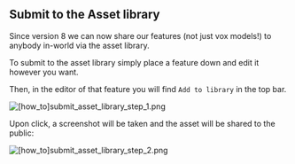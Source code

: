 ## Submit to the Asset library
Since version 8 we can now share our features (not just vox models!) to anybody in-world via the asset library.


To submit to the asset library simply place a feature down and edit it however you want.

Then, in the editor of that feature you will find `Add to library` in the top bar.

![[how_to]submit_asset_library_step_1.png](/tutorials/[how_to]submit_asset_library_step_1.png)

Upon click, a screenshot will be taken and the asset will be shared to the public:

![[how_to]submit_asset_library_step_2.png](/tutorials/[how_to]submit_asset_library_step_2.png)